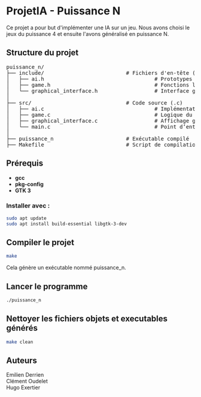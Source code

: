# ProjetIA - Puissance N

Ce projet a pour but d'implémenter une IA sur un jeu.
Nous avons choisi le jeux du puissance 4 et ensuite l'avons généralisé en puissance N.

## Structure du projet
<pre markdown>
puissance_n/  
├── include/                          # Fichiers d'en-tête (.h)  
│   ├── ai.h                                   # Prototypes de l'IA (Minimax)  
│   ├── game.h                                 # Fonctions liées au plateau de jeu  
│   └── graphical_interface.h                  # Interface graphique (GTK)  
│  
├── src/                              # Code source (.c)  
│   ├── ai.c                                   # Implémentation de l'IA  
│   ├── game.c                                 # Logique du jeu (init, coup, victoire)  
│   ├── graphical_interface.c                  # Affichage graphique, GTK, animation  
│   └── main.c                                 # Point d’entrée (menu terminal ou graphique)  
│  
├── puissance_n                       # Exécutable compilé  
├── Makefile                          # Script de compilation  
</pre>
  
## Prérequis
  
- **gcc**  
- **pkg-config**  
- **GTK 3**  
  
### Installer avec :

```bash
sudo apt update
sudo apt install build-essential libgtk-3-dev
```

## Compiler le projet 
  
```bash
make
```  

Cela génère un exécutable nommé puissance_n.


## Lancer le programme
  
```bash
./puissance_n
``` 


## Nettoyer les fichiers objets et executables générés 
  
```bash
make clean
``` 

## Auteurs
  
Emilien Derrien  
Clément Oudelet  
Hugo Exertier  
  
